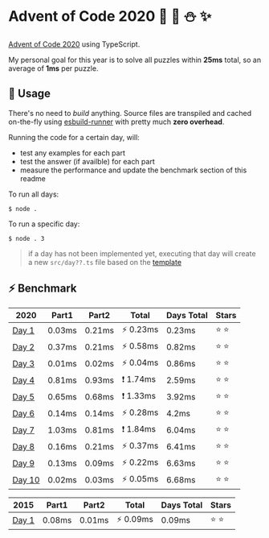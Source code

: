 # Advent of Code 2020 :santa: :christmas_tree: :snowman: :sparkles: 

[Advent of Code 2020](https://adventofcode.com/2020) using TypeScript.

My personal goal for this year is to solve all puzzles within **25ms** total, so an average of **1ms** per puzzle.

## :rocket: Usage

There's no need to *build* anything. Source files are transpiled and cached on-the-fly using [esbuild-runner](https://github.com/folke/esbuild-runner/) with pretty much **zero overhead**.

Running the code for a certain day, will:
* test any examples for each part
* test the answer (if availble) for each part
* measure the performance and update the benchmark section of this readme

To run all days:

```shell
$ node .
```

To run a specific day:

```shell
$ node . 3
```

> if a day has not been implemented yet, executing that day will create a new `src/day??.ts` file based on the [template](src/day.template.ts)






## :zap: Benchmark

<!-- RESULTS:BEGIN -->
|2020 | Part1 | Part2 | Total | Days Total | Stars|
|--- | --- | --- | --- | --- | ---|
|[Day 1](./src/2020/day1.ts) | 0.03ms | 0.21ms | ⚡️ 0.23ms | 0.23ms | :star: :star: |
|[Day 2](./src/2020/day2.ts) | 0.37ms | 0.21ms | ⚡️ 0.58ms | 0.82ms | :star: :star: |
|[Day 3](./src/2020/day3.ts) | 0.01ms | 0.02ms | ⚡️ 0.04ms | 0.86ms | :star: :star: |
|[Day 4](./src/2020/day4.ts) | 0.81ms | 0.93ms | ❗️ 1.74ms | 2.59ms | :star: :star: |
|[Day 5](./src/2020/day5.ts) | 0.65ms | 0.68ms | ❗️ 1.33ms | 3.92ms | :star: :star: |
|[Day 6](./src/2020/day6.ts) | 0.14ms | 0.14ms | ⚡️ 0.28ms | 4.2ms | :star: :star: |
|[Day 7](./src/2020/day7.ts) | 1.03ms | 0.81ms | ❗️ 1.84ms | 6.04ms | :star: :star: |
|[Day 8](./src/2020/day8.ts) | 0.16ms | 0.21ms | ⚡️ 0.37ms | 6.41ms | :star: :star: |
|[Day 9](./src/2020/day9.ts) | 0.13ms | 0.09ms | ⚡️ 0.22ms | 6.63ms | :star: :star: |
|[Day 10](./src/2020/day10.ts) | 0.02ms | 0.03ms | ⚡️ 0.05ms | 6.68ms | :star: :star: |

|2015 | Part1 | Part2 | Total | Days Total | Stars|
|--- | --- | --- | --- | --- | ---|
|[Day 1](./src/2015/day1.ts) | 0.08ms | 0.01ms | ⚡️ 0.09ms | 0.09ms | :star: :star: |
<!-- RESULTS:END -->

